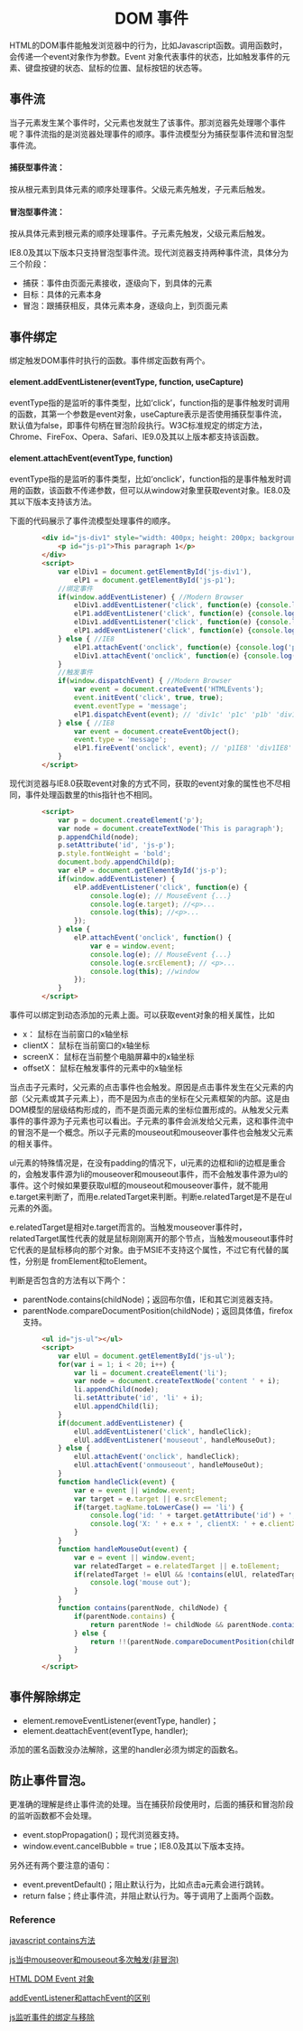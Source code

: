 <h1 align="center"> DOM 事件</h1>

HTML的DOM事件能触发浏览器中的行为，比如Javascript函数。调用函数时，会传递一个event对象作为参数。Event 对象代表事件的状态，比如触发事件的元素、键盘按键的状态、鼠标的位置、鼠标按钮的状态等。

事件流
-

当子元素发生某个事件时，父元素也发就生了该事件。那浏览器先处理哪个事件呢？事件流指的是浏览器处理事件的顺序。事件流模型分为捕获型事件流和冒泡型事件流。

#### 捕获型事件流：

按从根元素到具体元素的顺序处理事件。父级元素先触发，子元素后触发。

#### 冒泡型事件流：

按从具体元素到根元素的顺序处理事件。子元素先触发，父级元素后触发。

IE8.0及其以下版本只支持冒泡型事件流。现代浏览器支持两种事件流，具体分为三个阶段：

- 捕获：事件由页面元素接收，逐级向下，到具体的元素
- 目标：具体的元素本身
- 冒泡：跟捕获相反，具体元素本身，逐级向上，到页面元素

事件绑定
-

绑定触发DOM事件时执行的函数。事件绑定函数有两个。

#### element.addEventListener(eventType, function, useCapture)

eventType指的是监听的事件类型，比如‘click’，function指的是事件触发时调用的函数，其第一个参数是event对象，useCapture表示是否使用捕获型事件流，默认值为false，即事件句柄在冒泡阶段执行。W3C标准规定的绑定方法，Chrome、FireFox、Opera、Safari、IE9.0及其以上版本都支持该函数。

#### element.attachEvent(eventType, function)

eventType指的是监听的事件类型，比如‘onclick’，function指的是事件触发时调用的函数，该函数不传递参数，但可以从window对象里获取event对象。IE8.0及其以下版本支持该方法。

下面的代码展示了事件流模型处理事件的顺序。

```html
		<div id="js-div1" style="width: 400px; height: 200px; background-color:gray;">
			<p id="js-p1">This paragraph 1</p>
		</div>
		<script>
			var elDiv1 = document.getElementById('js-div1'),
				elP1 = document.getElementById('js-p1');
			//绑定事件
			if(window.addEventListener) { //Modern Browser	
				elDiv1.addEventListener('click', function(e) {console.log('div1c');e.stopPropagation();}, true);
				elP1.addEventListener('click', function(e) {console.log('p1c')}, true);
				elDiv1.addEventListener('click', function(e) {console.log('div1b')}, false);
				elP1.addEventListener('click', function(e) {console.log('p1b')}, false);
			} else { //IE8
				elP1.attachEvent('onclick', function(e) {console.log('p1IE8')});
				elDiv1.attachEvent('onclick', function(e) {console.log('div1IE8')});
			}
			//触发事件
			if(window.dispatchEvent) { //Modern Browser
				var event = document.createEvent('HTMLEvents');
				event.initEvent('click', true, true);
				event.eventType = 'message';
				elP1.dispatchEvent(event); // 'div1c' 'p1c' 'p1b' 'div1b' (chrome)
			} else { //IE8
				var event = document.createEventObject();
				event.type = 'message';
				elP1.fireEvent('onclick', event); // 'p1IE8' 'div1IE8' (IE8)
			}
		</script>
```

现代浏览器与IE8.0获取event对象的方式不同，获取的event对象的属性也不尽相同，事件处理函数里的this指针也不相同。

```html
		<script>
			var p = document.createElement('p');
			var node = document.createTextNode('This is paragraph');			
			p.appendChild(node);
			p.setAttribute('id', 'js-p');
			p.style.fontWeight = 'bold';
			document.body.appendChild(p);
			var elP = document.getElementById('js-p');
			if(window.addEventListener) {
				elP.addEventListener('click', function(e) {
					console.log(e); // MouseEvent {...}
					console.log(e.target); //<p>...
					console.log(this); //<p>...
				});
			} else {
				elP.attachEvent('onclick', function() {
					var e = window.event;
					console.log(e); // MouseEvent {...}
					console.log(e.srcElement); // <p>...
					console.log(this); //window
				});
			}
		</script>
```

事件可以绑定到动态添加的元素上面。可以获取event对象的相关属性，比如

- x： 鼠标在当前窗口的x轴坐标
- clientX： 鼠标在当前窗口的x轴坐标
- screenX： 鼠标在当前整个电脑屏幕中的x轴坐标
- offsetX： 鼠标在触发事件的元素中的x轴坐标

当点击子元素时，父元素的点击事件也会触发。原因是点击事件发生在父元素的内部（父元素或其子元素上），而不是因为点击的坐标在父元素框架的内部。这是由DOM模型的层级结构形成的，而不是页面元素的坐标位置形成的。从触发父元素事件的事件源为子元素也可以看出。子元素的事件会派发给父元素，这和事件流中的冒泡不是一个概念。所以子元素的mouseout和mouseover事件也会触发父元素的相关事件。

ul元素的特殊情况是，在没有padding的情况下，ul元素的边框和li的边框是重合的，会触发事件源为li的mouseover和mouseout事件，而不会触发事件源为ul的事件。这个时候如果要获取ul框的mouseout和mouseover事件，就不能用e.target来判断了，而用e.relatedTarget来判断。判断e.relatedTarget是不是在ul元素的外面。

e.relatedTarget是相对e.target而言的。当触发mouseover事件时，relatedTarget属性代表的就是鼠标刚刚离开的那个节点，当触发mouseout事件时它代表的是鼠标移向的那个对象。由于MSIE不支持这个属性，不过它有代替的属性，分别是 fromElement和toElement。

判断是否包含的方法有以下两个：

- parentNode.contains(childNode)；返回布尔值，IE和其它浏览器支持。
- parentNode.compareDocumentPosition(childNode)；返回具体值，firefox支持。

```html
		<ul id="js-ul"></ul>
		<script>
			var elUl = document.getElementById('js-ul');			
			for(var i = 1; i < 20; i++) {
				var li = document.createElement('li');
				var node = document.createTextNode('content ' + i);
				li.appendChild(node);
				li.setAttribute('id', 'li' + i);
				elUl.appendChild(li);
			}
			if(document.addEventListener) {
				elUl.addEventListener('click', handleClick);
				elUl.addEventListener('mouseout', handleMouseOut);
			} else {
				elUl.attachEvent('onclick', handleClick);
				elUl.attachEvent('onmouseout', handleMouseOut);
			}
			function handleClick(event) {
				var e = event || window.event;
				var target = e.target || e.srcElement;
				if(target.tagName.toLowerCase() == 'li') {
					console.log('id: ' + target.getAttribute('id') + ', text: ' + target.innerText);
					console.log('X: ' + e.x + ', clientX: ' + e.clientX + ', screenX: ' + e.screenX + ', offsetX: ' + e.offsetX);
				}
			}
			function handleMouseOut(event) {
				var e = event || window.event;
				var relatedTarget = e.relatedTarget || e.toElement;
				if(relatedTarget != elUl && !contains(elUl, relatedTarget)) {
					console.log('mouse out');
				}
			}
			function contains(parentNode, childNode) {
				if(parentNode.contains) {
					return parentNode != childNode && parentNode.contains(childNode);
				} else {
					return !!(parentNode.compareDocumentPosition(childNode) & 16);
				}
			}
		</script>
```

事件解除绑定
-

- element.removeEventListener(eventType, handler)；
- element.deattachEvent(eventType, handler);

添加的匿名函数没办法解除，这里的handler必须为绑定的函数名。


防止事件冒泡。
-

更准确的理解是终止事件流的处理。当在捕获阶段使用时，后面的捕获和冒泡阶段的监听函数都不会处理。

- event.stopPropagation()；现代浏览器支持。
- window.event.cancelBubble = true；IE8.0及其以下版本支持。

另外还有两个要注意的语句：

- event.preventDefault()；阻止默认行为，比如点击a元素会进行跳转。
- return false；终止事件流，并阻止默认行为。等于调用了上面两个函数。




### Reference

<a href="http://www.cnblogs.com/rubylouvre/archive/2009/10/14/1583523.html">javascript contains方法</a>

<a href="http://blog.csdn.net/ltx851201/article/details/6800553">js当中mouseover和mouseout多次触发(非冒泡)</a>

<a href="http://www.w3school.com.cn/jsref/dom_obj_event.asp">HTML DOM Event 对象</a>

<a href="http://blog.csdn.net/yisuowushinian/article/details/45673487"> addEventListener和attachEvent的区别</a>

<a href="http://blog.csdn.net/darkread/article/details/7636677"></a>

<a href="http://www.cnblogs.com/dirkhe/p/6020779.html">js监听事件的绑定与移除</a>




